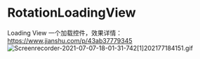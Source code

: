 # RotationLoadingView
Loading View
一个加载控件，效果详情：https://www.jianshu.com/p/43ab37779345
![Screenrecorder-2021-07-07-18-01-31-742[1]202177184151.gif](https://upload-images.jianshu.io/upload_images/19865651-aaebb80c728e9494.gif?imageMogr2/auto-orient/strip)
